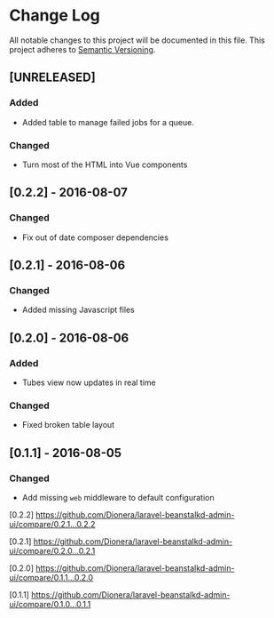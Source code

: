 # Change Log
All notable changes to this project will be documented in this file.
This project adheres to [Semantic Versioning](http://semver.org/).

## [UNRELEASED]
### Added
- Added table to manage failed jobs for a queue.

### Changed
- Turn most of the HTML into Vue components

## [0.2.2] - 2016-08-07
### Changed
- Fix out of date composer dependencies

## [0.2.1] - 2016-08-06
### Changed
- Added missing Javascript files

## [0.2.0] - 2016-08-06
### Added
- Tubes view now updates in real time

### Changed
- Fixed broken table layout

## [0.1.1] - 2016-08-05
### Changed
- Add missing `web` middleware to default configuration

[0.2.2] https://github.com/Dionera/laravel-beanstalkd-admin-ui/compare/0.2.1...0.2.2

[0.2.1] https://github.com/Dionera/laravel-beanstalkd-admin-ui/compare/0.2.0...0.2.1

[0.2.0] https://github.com/Dionera/laravel-beanstalkd-admin-ui/compare/0.1.1...0.2.0

[0.1.1] https://github.com/Dionera/laravel-beanstalkd-admin-ui/compare/0.1.0...0.1.1
